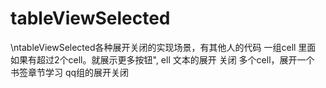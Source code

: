 # tableViewSelected
\ntableViewSelected各种展开关闭的实现场景，有其他人的代码
一组cell 里面 如果有超过2个cell。就展示更多按钮",
ell 文本的展开 关闭
多个cell，展开一个
书签章节学习
qq组的展开关闭
